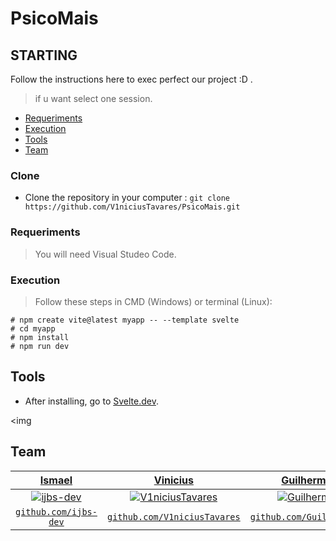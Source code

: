 # PsicoMais


## STARTING

Follow the instructions here to exec perfect our project :D .
> if u want select one session.

- [Requeriments](#Requeriments)
- [Execution](#Execution)
- [Tools](#Tools)
- [Team](#Team)

### Clone
- Clone the repository in your computer : ```git clone https://github.com/V1niciusTavares/PsicoMais.git ```

### Requeriments

> You will need Visual Studeo Code.

### Execution

> Follow these steps in CMD (Windows) or terminal (Linux):

```
# npm create vite@latest myapp -- --template svelte
# cd myapp
# npm install
# npm run dev
```

## Tools

- After installing, go to [Svelte.dev](https://svelte.dev/).

<!-- ## Suporte

<!--![alt text](https://media.giphy.com/media/3ov9k0Ziq50EoOuWRi/source.gif "Praise the sun!")  -->
<img <a
ijbs-dev 	V1niciusTavares 	Guilherme 	LukeVanHagen 	src= "https://media.giphy.com/media/3ov9k0Ziq50EoOuWRi/source.gif" width="200">

## Team

| <a href="https://github.com/ijbs-dev" target="_blank">Ismael</a> | <a href="https://github.com/V1niciusTavares" target="_blank">Vinicius</a> | <a href="https://github.com/GuilhermeH6" target="_blank">Guilherme</a> | <a href="https://github.com/LukeVanHagen" target="_blank">LukeVanHagen</a> | <a 
| :---: |:---:| :---:| :---:| :---:|
| [![ijbs-dev](https://avatars0.githubusercontent.com/u/61188485?s=460&v=4)](https://github.com/ijbs-dev)  | [![V1niciusTavares](https://avatars.githubusercontent.com/u/113178429?v=4)](https://github.com/V1niciusTavares) | [![Guilherme](https://avatars.githubusercontent.com/u/47796068?v=4)](https://github.com/GuilhermeH6) | [![LukeVanHagen](https://avatars0.githubusercontent.com/u/72463770?s=460&v=4)](https://github.com/LukeVanHagen) |
| <a href="https://github.com/ijbs-dev" target="_blank">`github.com/ijbs-dev`</a> | <a href="https://github.com/V1niciusTavares" target="_blank">`github.com/V1niciusTavares`</a> | <a href="https://github.com/GuilhermeH6" target="_blank">`github.com/GuilhermeH6`</a> | <a href="https://github.com/LukeVanHagen" target="_blank">`github.com/LukeVanHagen`</a> | 
<!-- ## Licença
[![License](http://img.shields.io/:license-mit-blue.svg?style=flat-square)](http://badges.mit-license.org)
- **[MIT license](http://opensource.org/licenses/mit-license.php)**
- Copyright 2019© <a href="https://github.com/ijbs-dev" target="_blank">Ismael DEV</a>. -->
